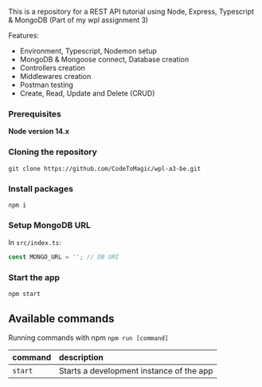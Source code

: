 This is a repository for a REST API tutorial using Node, Express, Typescript & MongoDB (Part of my wpl assignment 3)


Features:

- Environment, Typescript, Nodemon setup
- MongoDB & Mongoose connect, Database creation
- Controllers creation
- Middlewares creation
- Postman testing
- Create, Read, Update and Delete (CRUD)

### Prerequisites

**Node version 14.x**

### Cloning the repository

```shell
git clone https://github.com/CodeToMagic/wpl-a3-be.git
```

### Install packages

```shell
npm i
```

### Setup MongoDB URL

In `src/index.ts`:

```js
const MONGO_URL = ''; // DB URI
```

### Start the app

```shell
npm start
```

## Available commands

Running commands with npm `npm run [command]`

| command         | description                              |
| :-------------- | :--------------------------------------- |
| `start`         | Starts a development instance of the app |
